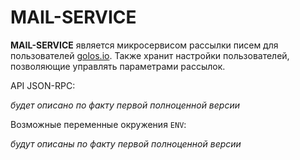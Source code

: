 # MAIL-SERVICE

**MAIL-SERVICE** является микросервисом рассылки писем для пользователей [golos.io](https://golos.io).
Также хранит настройки пользователей, позволяющие управлять параметрами рассылок.

API JSON-RPC:

 *будет описано по факту первой полноценной версии*

Возможные переменные окружения `ENV`:

 *будут описаны по факту первой полноценной версии*